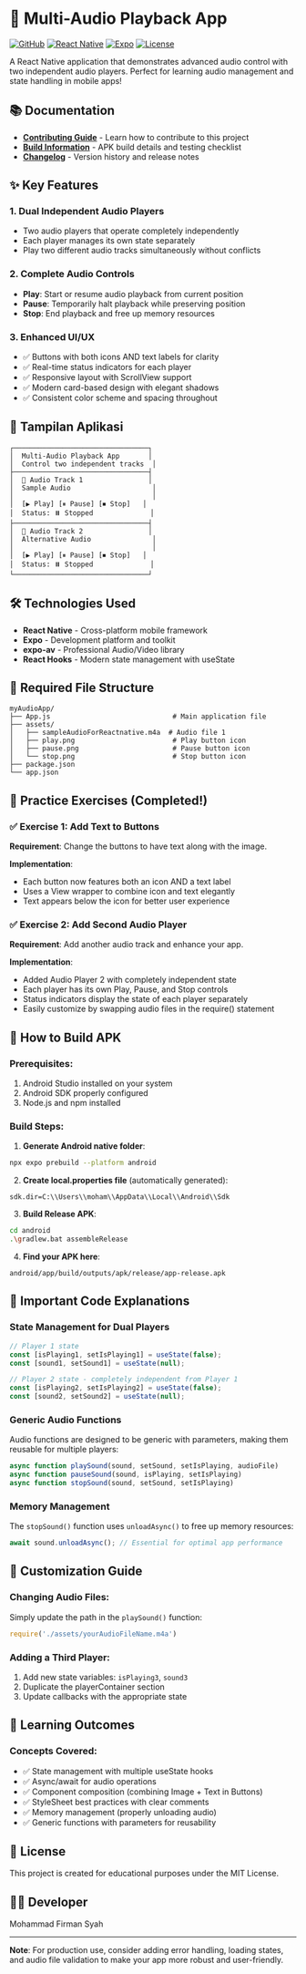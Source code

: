 # 🎵 Multi-Audio Playback App

[![GitHub](https://img.shields.io/badge/GitHub-myAudioApp-blue?logo=github)](https://github.com/mohammadfirmansyah/myAudioApp)
[![React Native](https://img.shields.io/badge/React%20Native-0.81.5-blue?logo=react)](https://reactnative.dev/)
[![Expo](https://img.shields.io/badge/Expo-~54.0.20-000020?logo=expo)](https://expo.dev/)
[![License](https://img.shields.io/badge/License-MIT-green.svg)](LICENSE)

A React Native application that demonstrates advanced audio control with two independent audio players. Perfect for learning audio management and state handling in mobile apps!

## 📚 Documentation

- **[Contributing Guide](CONTRIBUTING.md)** - Learn how to contribute to this project
- **[Build Information](BUILD_INFO.md)** - APK build details and testing checklist
- **[Changelog](CHANGELOG.md)** - Version history and release notes

## ✨ Key Features

### 1. **Dual Independent Audio Players**
- Two audio players that operate completely independently
- Each player manages its own state separately
- Play two different audio tracks simultaneously without conflicts

### 2. **Complete Audio Controls**
- **Play**: Start or resume audio playback from current position
- **Pause**: Temporarily halt playback while preserving position
- **Stop**: End playback and free up memory resources

### 3. **Enhanced UI/UX**
- ✅ Buttons with both icons AND text labels for clarity
- ✅ Real-time status indicators for each player
- ✅ Responsive layout with ScrollView support
- ✅ Modern card-based design with elegant shadows
- ✅ Consistent color scheme and spacing throughout

## 📱 Tampilan Aplikasi

```
┌─────────────────────────────────┐
│  Multi-Audio Playback App       │
│  Control two independent tracks  │
├─────────────────────────────────┤
│  🎵 Audio Track 1                │
│  Sample Audio                    │
│                                  │
│  [▶ Play] [⏸ Pause] [⏹ Stop]   │
│  Status: ⏸️ Stopped              │
├─────────────────────────────────┤
│  🎵 Audio Track 2                │
│  Alternative Audio               │
│                                  │
│  [▶ Play] [⏸ Pause] [⏹ Stop]   │
│  Status: ⏸️ Stopped              │
└─────────────────────────────────┘
```

## 🛠️ Technologies Used

- **React Native** - Cross-platform mobile framework
- **Expo** - Development platform and toolkit
- **expo-av** - Professional Audio/Video library
- **React Hooks** - Modern state management with useState

## 📂 Required File Structure

```
myAudioApp/
├── App.js                              # Main application file
├── assets/
│   ├── sampleAudioForReactnative.m4a  # Audio file 1
│   ├── play.png                        # Play button icon
│   ├── pause.png                       # Pause button icon
│   └── stop.png                        # Stop button icon
├── package.json
└── app.json
```

## 🎯 Practice Exercises (Completed!)

### ✅ Exercise 1: Add Text to Buttons
**Requirement**: Change the buttons to have text along with the image.

**Implementation**:
- Each button now features both an icon AND a text label
- Uses a View wrapper to combine icon and text elegantly
- Text appears below the icon for better user experience

### ✅ Exercise 2: Add Second Audio Player
**Requirement**: Add another audio track and enhance your app.

**Implementation**:
- Added Audio Player 2 with completely independent state
- Each player has its own Play, Pause, and Stop controls
- Status indicators display the state of each player separately
- Easily customize by swapping audio files in the require() statement

## 🚀 How to Build APK

### Prerequisites:
1. Android Studio installed on your system
2. Android SDK properly configured
3. Node.js and npm installed

### Build Steps:

1. **Generate Android native folder**:
```bash
npx expo prebuild --platform android
```

2. **Create local.properties file** (automatically generated):
```properties
sdk.dir=C:\\Users\\moham\\AppData\\Local\\Android\\Sdk
```

3. **Build Release APK**:
```bash
cd android
.\gradlew.bat assembleRelease
```

4. **Find your APK here**:
```
android/app/build/outputs/apk/release/app-release.apk
```

## 📝 Important Code Explanations

### State Management for Dual Players
```javascript
// Player 1 state
const [isPlaying1, setIsPlaying1] = useState(false);
const [sound1, setSound1] = useState(null);

// Player 2 state - completely independent from Player 1
const [isPlaying2, setIsPlaying2] = useState(false);
const [sound2, setSound2] = useState(null);
```

### Generic Audio Functions
Audio functions are designed to be generic with parameters, making them reusable for multiple players:
```javascript
async function playSound(sound, setSound, setIsPlaying, audioFile)
async function pauseSound(sound, isPlaying, setIsPlaying)
async function stopSound(sound, setSound, setIsPlaying)
```

### Memory Management
The `stopSound()` function uses `unloadAsync()` to free up memory resources:
```javascript
await sound.unloadAsync(); // Essential for optimal app performance
```

## 🎨 Customization Guide

### Changing Audio Files:
Simply update the path in the `playSound()` function:
```javascript
require('./assets/yourAudioFileName.m4a')
```

### Adding a Third Player:
1. Add new state variables: `isPlaying3`, `sound3`
2. Duplicate the playerContainer section
3. Update callbacks with the appropriate state

## 📖 Learning Outcomes

### Concepts Covered:
- ✅ State management with multiple useState hooks
- ✅ Async/await for audio operations
- ✅ Component composition (combining Image + Text in Buttons)
- ✅ StyleSheet best practices with clear comments
- ✅ Memory management (properly unloading audio)
- ✅ Generic functions with parameters for reusability

## 📄 License

This project is created for educational purposes under the MIT License.

## 👨‍💻 Developer

Mohammad Firman Syah

---
**Note**: For production use, consider adding error handling, loading states, and audio file validation to make your app more robust and user-friendly.
